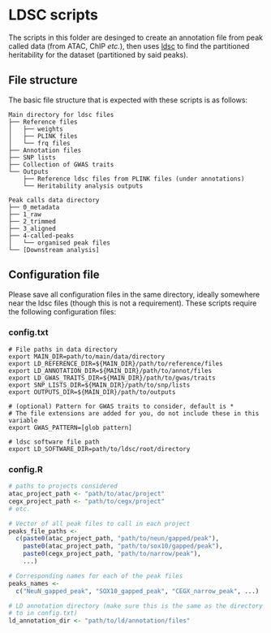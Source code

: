 # LDSC scripts

The scripts in this folder are desinged to create an annotation file from peak called data (from ATAC, ChIP *etc.*), then uses [ldsc](https://github.com/bulik/ldsc) to find the partitioned heritability for the dataset (partitioned by said peaks).

## File structure
The basic file structure that is expected with these scripts is as follows:
```text
Main directory for ldsc files
├── Reference files
│   ├── weights
│   ├── PLINK files
│   └── frq files
├── Annotation files
├── SNP lists
├── Collection of GWAS traits
└── Outputs
    ├── Reference ldsc files from PLINK files (under annotations)
    └── Heritability analysis outputs

Peak calls data directory
├── 0_metadata
├── 1_raw
├── 2_trimmed
├── 3_aligned
├── 4-called-peaks
│   └── organised peak files
└── [Downstream analysis]
```

## Configuration file

Please save all configuration files in the same directory, ideally somewhere near the ldsc files (though this is not a requirement).
These scripts require the following configuration files:

### config.txt
```text
# File paths in data directory
export MAIN_DIR=path/to/main/data/directory
export LD_REFERENCE_DIR=${MAIN_DIR}/path/to/reference/files
export LD_ANNOTATION_DIR=${MAIN_DIR}/path/to/annot/files
export LD_GWAS_TRAITS_DIR=${MAIN_DIR}/path/to/gwas/traits
export SNP_LISTS_DIR=${MAIN_DIR}/path/to/snp/lists
export OUTPUTS_DIR=${MAIN_DIR}/path/to/outputs

# (optional) Pattern for GWAS traits to consider, default is *
# The file extensions are added for you, do not include these in this variable
export GWAS_PATTERN=[glob pattern]

# ldsc software file path
export LD_SOFTWARE_DIR=path/to/ldsc/root/directory
```

### config.R

```R
# paths to projects considered
atac_project_path <- "path/to/atac/project"
cegx_project_path <- "path/to/cegx/project"
# etc.

# Vector of all peak files to call in each project
peaks_file_paths <-
  c(paste0(atac_project_path, "path/to/neun/gapped/peak"),
    paste0(atac_project_path, "path/to/sox10/gapped/peak"),
    paste0(cegx_project_path, "path/to/narrow/peak"),
    ...)

# Corresponding names for each of the peak files
peaks_names <-
  c("NeuN_gapped_peak", "SOX10_gapped_peak", "CEGX_narrow_peak", ...)

# LD annotation directory (make sure this is the same as the directory pointed
# to in config.txt)
ld_annotation_dir <- "path/to/ld/annotation/files"
```